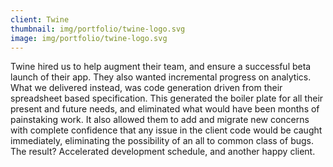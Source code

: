 ```yaml
---
client: Twine
thumbnail: img/portfolio/twine-logo.svg
image: img/portfolio/twine-logo.svg
---
```

Twine hired us to help augment their team, and ensure a successful beta launch of their app.  They also wanted incremental progress on analytics.  What we delivered instead, was code generation driven from their spreadsheet based specification. This generated the boiler plate for all their present and future needs, and eliminated what would have been months of painstaking work. It also allowed them to add and migrate new concerns with complete confidence that any issue in the client code would be caught immediately, eliminating the possibility of an all to common class of bugs.  The result?  Accelerated development schedule, and another happy client.